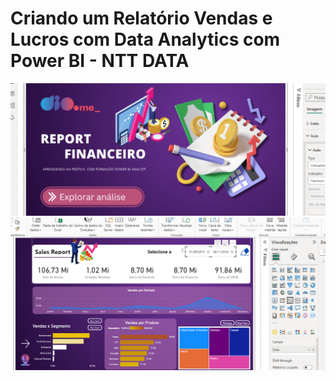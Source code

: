 # Criando um Relatório Vendas e Lucros com Data Analytics com Power BI - NTT DATA

![](https://github.com/IvoJucaBezerra/Criando-um-Relatorio-Vendas-e-Lucros-com-Data-Analytics-com-Power-BI/blob/main/report.png)
![](https://github.com/IvoJucaBezerra/Criando-um-Relatorio-Vendas-e-Lucros-com-Data-Analytics-com-Power-BI/blob/main/RelatorioVendaseLucros.png)
